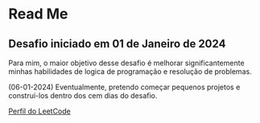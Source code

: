 # Read Me 

## Desafio iniciado em 01 de Janeiro de 2024

Para mim, o maior objetivo desse desafio é melhorar significantemente minhas habilidades de logica de programação e resolução de problemas.

(06-01-2024) Eventualmente, pretendo começar pequenos projetos e construí-los dentro dos cem dias do desafio.

[Perfil do LeetCode](https://leetcode.com/bea-codes/)

